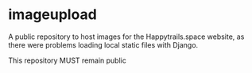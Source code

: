 # imageupload

A public repository to host images for the Happytrails.space website, as there were problems loading local static files with Django. 

This repository MUST remain public
